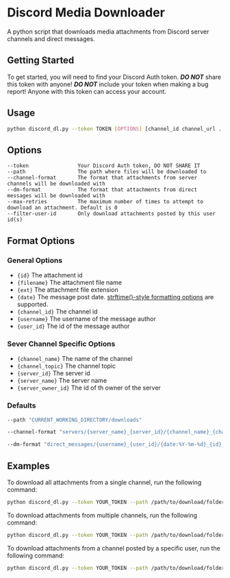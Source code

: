 # Discord Media Downloader

A python script that downloads media attachments from Discord server channels and direct messages.

## Getting Started

To get started, you will need to find your Discord Auth token. ***DO NOT*** share this token with anyone! ***DO NOT*** include your token when making a bug report! Anyone with this token can access your account.

## Usage

```bash
python discord_dl.py --token TOKEN [OPTIONS] [channel_id channel_url ...]
```

## Options

    --token                Your Discord Auth token, DO NOT SHARE IT
    --path                 The path where files will be downloaded to
    --channel-format       The format that attachments from server channels will be downloaded with
    --dm-format            The format that attachments from direct messages will be downloaded with
    --max-retries          The maximum number of times to attempt to download an attachment. Default is 0
    --filter-user-id       Only download attachments posted by this user id(s)
<!-- --sleep                The number of seconds to wait before attempting to download the next attachment. -->
<!-- --filter-username      The username of the user whose attachments you want to download. -->
<!-- --filter-date          Only download attachments posted on this date. -->
<!-- --filter-date-before   Only download attachments posted before this date. -->
<!-- --filter-date-after    Only download attachments posted after this date. -->


## Format Options

### General Options

- `{id}`                The attachment id
- `{filename}`          The attachment file name
- `{ext}`               The attachment file extension
- `{date}`              The message post date. [strftime()-style formatting options](https://docs.python.org/3/library/datetime.html#strftime-and-strptime-format-codes) are supported.
- `{channel_id}`        The channel id
- `{username}`          The username of the message author
- `{user_id}`           The id of the message author

### Sever Channel Specific Options

- `{channel_name}`      The name of the channel
- `{channel_topic}`     The channel topic
- `{server_id}`         The server id
- `{server_name}`       The server name
- `{server_owner_id}`   The id of th owner of the server

###  Defaults
```bash
--path "CURRENT_WORKING_DIRECTORY/downloads"
```
```bash    
--channel-format "servers/{server_name}_{server_id}/{channel_name}_{channel_id}/{username}_{user_id}/{date:%Y-%m-%d}_{id}_{filename}.{ext}"
```
```bash
--dm-format "direct_messages/{username}_{user_id}/{date:%Y-%m-%d}_{id}_{filename}.{ext}"
```
## Examples

To download all attachments from a single channel, run the following command:

```bash
python discord_dl.py --token YOUR_TOKEN --path /path/to/download/folder channel_id
```

To download attachments from multiple channels, run the following command:

```bash
python discord_dl.py --token YOUR_TOKEN --path /path/to/download/folder channel_id_1 channel_id_2 channel_id_3
```

To download attachments from a channel posted by a specific user, run the following command:

```bash
python discord_dl.py --token YOUR_TOKEN --path /path/to/download/folder --filter-user-id USER_ID channel_id
```

<!-- To download attachments from a channel posted within a specific date range, run the following command:

```bash
python discord_dl.py --token YOUR_TOKEN --path /path/to/download/folder --filter-date-after 2020-01-01 --filter-date-before 2020-12-31 channel_id
``` -->
